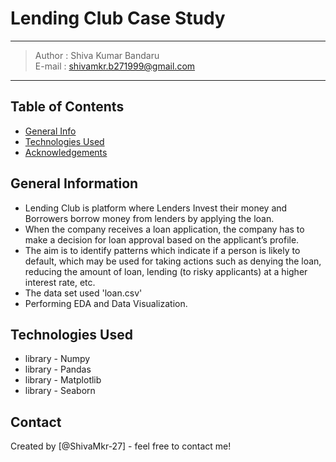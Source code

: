 # Lending Club Case Study
-----------------------------------------------
> Author : Shiva Kumar Bandaru   
E-mail : shivamkr.b271999@gmail.com  

------------------------------------------------------------------




## Table of Contents
* [General Info](#general-information)
* [Technologies Used](#technologies-used)
* [Acknowledgements](#acknowledgements)

<!-- You can include any other section that is pertinent to your problem -->

## General Information
- Lending Club is platform where Lenders Invest their money and Borrowers borrow money from lenders by applying the loan.
- When the company receives a loan application, the company has to make a decision for loan approval based on the applicant’s profile.
- The aim is to identify patterns which indicate if a person is likely to default, which may be used for taking actions such as denying the loan, reducing the amount of loan, lending (to risky applicants) at a higher interest rate, etc.
- The data set used 'loan.csv'
- Performing EDA and Data Visualization.

<!-- You don't have to answer all the questions - just the ones relevant to your project. -->


## Technologies Used
- library - Numpy
- library - Pandas
- library - Matplotlib
- library - Seaborn



## Contact
Created by [@ShivaMkr-27] - feel free to contact me!


<!-- Optional -->
<!-- ## License -->
<!-- This project is open source and available under the [... License](). -->

<!-- You don't have to include all sections - just the one's relevant to your project -->
